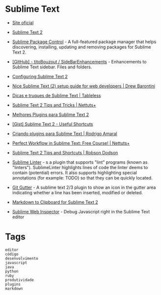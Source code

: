 # Sublime Text

* [Site oficial](http://www.sublimetext.com/)

* [Sublime Text 2](http://www.sublimetext.com/2)

* [Sublime Package Control](http://wbond.net/sublime_packages/package_control) - A full-featured package manager that helps discovering, installing, updating and removing packages for Sublime Text 2.

* [[GitHub] - titoBouzout / SideBarEnhancements](https://github.com/titoBouzout/SideBarEnhancements) - Enhancements to Sublime Text sidebar. Files and folders.

* [Configuring Sublime Text 2](http://www.mutuallyhuman.com/blog/2012/10/18/configuring-sublime-text-2/)

* [Nice Sublime Text (2) setup guide for web developers | Drew Barontini](http://drewbarontini.com/setup/sublime-text/)

* [Dicas e truques de Sublime Text | Tableless](http://tableless.com.br/dicas-truques-sublime-text/)

* [Sublime Text 2 Tips and Tricks | Nettuts+](http://net.tutsplus.com/tutorials/tools-and-tips/sublime-text-2-tips-and-tricks/)

* [Melhores Plugins para Sublime Text 2](http://tutsmais.com.br/blog/sublime-2/melhores-plugins-para-sublime-text-2/)

* [[Gist] Sublime Text 2 - Useful Shortcuts](https://gist.github.com/1207002)

* [Criando plugins para Sublime Text | Rodrigo Amaral](http://rodrigoamaral.net/2012/07/01/criando-plugins-para-sublime-text/)

* [Perfect Workflow in Sublime Text: Free Course! | Nettuts+](http://net.tutsplus.com/articles/news/perfect-workflow-in-sublime-text-free-course/)

* [Sublime Text 2 Tips and Shortcuts | Robson Dodson](http://robdodson.me/blog/2012/06/23/sublime-text-2-tips-and-shortcuts/)

* [Sublime Linter](https://github.com/SublimeLinter/SublimeLinter) - s a plugin that supports "lint" programs (known as "linters").  SublimeLinter highlights lines of code the linter deems to contain  (potential) errors. It also supports highlighting special annotations  (for example: TODO) so that they can be quickly located.

* [Git Gutter](https://github.com/jisaacks/GitGutter) - A sublime text 2/3 plugin to show an icon in the gutter area  indicating whether a line has been inserted, modified or deleted.

* [Markdown to Clipboard for Sublime Text 2](http://timewilltell.me/node/14)

* [Sublime Web Inspector](http://sokolovstas.github.com/SublimeWebInspector/) - Debug Javascript right in the Sublime Text editor


# Tags

```
editor
código
desenvolvimento
javascript
java
python
ruby
produtividade
plugins
markdown
```